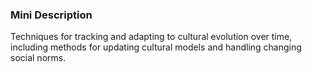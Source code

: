 ### Mini Description

Techniques for tracking and adapting to cultural evolution over time, including methods for updating cultural models and handling changing social norms.
